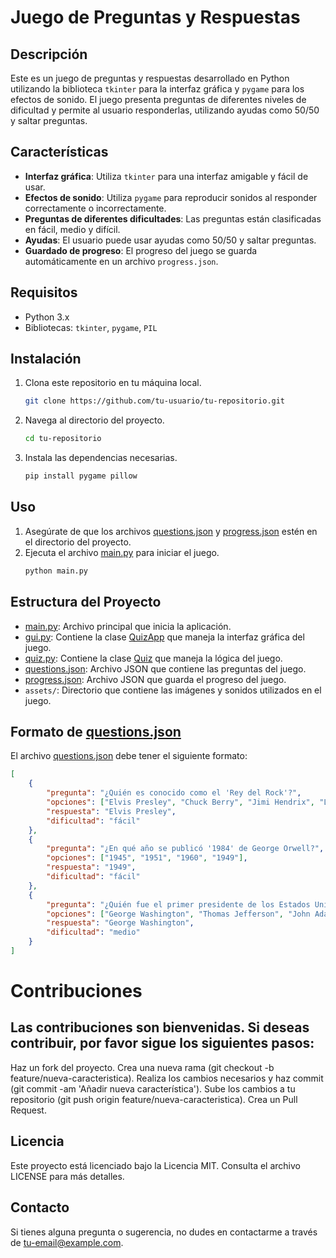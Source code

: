 # Juego de Preguntas y Respuestas

## Descripción

Este es un juego de preguntas y respuestas desarrollado en Python utilizando la biblioteca `tkinter` para la interfaz gráfica y `pygame` para los efectos de sonido. El juego presenta preguntas de diferentes niveles de dificultad y permite al usuario responderlas, utilizando ayudas como 50/50 y saltar preguntas.

## Características

- **Interfaz gráfica**: Utiliza `tkinter` para una interfaz amigable y fácil de usar.
- **Efectos de sonido**: Utiliza `pygame` para reproducir sonidos al responder correctamente o incorrectamente.
- **Preguntas de diferentes dificultades**: Las preguntas están clasificadas en fácil, medio y difícil.
- **Ayudas**: El usuario puede usar ayudas como 50/50 y saltar preguntas.
- **Guardado de progreso**: El progreso del juego se guarda automáticamente en un archivo `progress.json`.

## Requisitos

- Python 3.x
- Bibliotecas: `tkinter`, `pygame`, `PIL`

## Instalación

1. Clona este repositorio en tu máquina local.
    ```bash
    git clone https://github.com/tu-usuario/tu-repositorio.git
    ```
2. Navega al directorio del proyecto.
    ```bash
    cd tu-repositorio
    ```
3. Instala las dependencias necesarias.
    ```bash
    pip install pygame pillow
    ```

## Uso

1. Asegúrate de que los archivos [questions.json](http://_vscodecontentref_/2) y [progress.json](http://_vscodecontentref_/3) estén en el directorio del proyecto.
2. Ejecuta el archivo [main.py](http://_vscodecontentref_/4) para iniciar el juego.
    ```bash
    python main.py
    ```

## Estructura del Proyecto

- [main.py](http://_vscodecontentref_/5): Archivo principal que inicia la aplicación.
- [gui.py](http://_vscodecontentref_/6): Contiene la clase [QuizApp](http://_vscodecontentref_/7) que maneja la interfaz gráfica del juego.
- [quiz.py](http://_vscodecontentref_/8): Contiene la clase [Quiz](http://_vscodecontentref_/9) que maneja la lógica del juego.
- [questions.json](http://_vscodecontentref_/10): Archivo JSON que contiene las preguntas del juego.
- [progress.json](http://_vscodecontentref_/11): Archivo JSON que guarda el progreso del juego.
- `assets/`: Directorio que contiene las imágenes y sonidos utilizados en el juego.

## Formato de [questions.json](http://_vscodecontentref_/12)

El archivo [questions.json](http://_vscodecontentref_/13) debe tener el siguiente formato:

```json
[
    {
        "pregunta": "¿Quién es conocido como el 'Rey del Rock'?",
        "opciones": ["Elvis Presley", "Chuck Berry", "Jimi Hendrix", "Little Richard"],
        "respuesta": "Elvis Presley",
        "dificultad": "fácil"
    },
    {
        "pregunta": "¿En qué año se publicó '1984' de George Orwell?",
        "opciones": ["1945", "1951", "1960", "1949"],
        "respuesta": "1949",
        "dificultad": "fácil"
    },
    {
        "pregunta": "¿Quién fue el primer presidente de los Estados Unidos?",
        "opciones": ["George Washington", "Thomas Jefferson", "John Adams", "James Madison"],
        "respuesta": "George Washington",
        "dificultad": "medio"
    }
]
```

 # Contribuciones
## Las contribuciones son bienvenidas. Si deseas contribuir, por favor sigue los siguientes pasos:

Haz un fork del proyecto.
Crea una nueva rama (git checkout -b feature/nueva-caracteristica).
Realiza los cambios necesarios y haz commit (git commit -am 'Añadir nueva característica').
Sube los cambios a tu repositorio (git push origin feature/nueva-caracteristica).
Crea un Pull Request.
## Licencia
Este proyecto está licenciado bajo la Licencia MIT. Consulta el archivo LICENSE para más detalles.

## Contacto
Si tienes alguna pregunta o sugerencia, no dudes en contactarme a través de tu-email@example.com.


